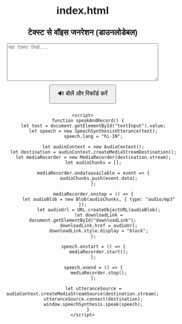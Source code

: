 # index.html
<!DOCTYPE html>
<html lang="hi">
<head>
    <meta charset="UTF-8">
    <meta name="viewport" content="width=device-width, initial-scale=1.0">
    <title>Text to Speech (Downloadable)</title>
    <style>
        body {
            font-family: Arial, sans-serif;
            text-align: center;
            margin: 50px;
        }
        textarea {
            width: 80%;
            height: 100px;
        }
        button {
            margin: 10px;
            padding: 10px 20px;
            font-size: 16px;
            cursor: pointer;
        }
    </style>
</head>
<body>
    <h2>टेक्स्ट से वॉइस जनरेशन (डाउनलोडेबल)</h2>
    <textarea id="textInput" placeholder="यहां टेक्स्ट लिखें..."></textarea><br>
    <button onclick="speakAndRecord()">🔊 बोलें और रिकॉर्ड करें</button>
    <a id="downloadLink" style="display:none;" download="voice.mp3">⬇️ डाउनलोड करें</a>

    <script>
        function speakAndRecord() {
            let text = document.getElementById("textInput").value;
            let speech = new SpeechSynthesisUtterance(text);
            speech.lang = "hi-IN";

            let audioContext = new AudioContext();
            let destination = audioContext.createMediaStreamDestination();
            let mediaRecorder = new MediaRecorder(destination.stream);
            let audioChunks = [];

            mediaRecorder.ondataavailable = event => {
                audioChunks.push(event.data);
            };

            mediaRecorder.onstop = () => {
                let audioBlob = new Blob(audioChunks, { type: "audio/mp3" });
                let audioUrl = URL.createObjectURL(audioBlob);
                let downloadLink = document.getElementById("downloadLink");
                downloadLink.href = audioUrl;
                downloadLink.style.display = "block";
            };

            speech.onstart = () => {
                mediaRecorder.start();
            };

            speech.onend = () => {
                mediaRecorder.stop();
            };

            let utteranceSource = audioContext.createMediaStreamSource(destination.stream);
            utteranceSource.connect(destination);
            window.speechSynthesis.speak(speech);
        }
    </script>
</body>
</html>
